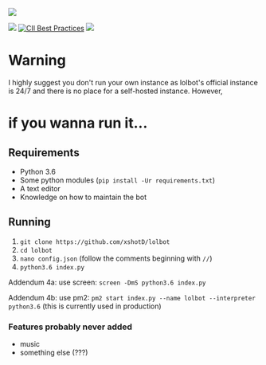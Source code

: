 
![](https://file.house/VG89.png)

[![](https://img.shields.io/badge/discord-server-7289DA.svg)](https://discord.gg/PEW4wx9) [![CII Best Practices](https://bestpractices.coreinfrastructure.org/projects/772/badge)](https://bestpractices.coreinfrastructure.org/projects/772)
[<img src="https://lold.s-ul.eu/OC314kET">](https://discordapp.com/api/oauth2/authorize?client_id=272549225454239744&scope=bot&permissions=0)

# Warning
I highly suggest you don't run your own instance as lolbot's official instance is 24/7 and there is no place for a self-hosted instance. However,

# if you wanna run it...

## Requirements

- Python 3.6
- Some python modules (`pip install -Ur requirements.txt`)
- A text editor
- Knowledge on how to maintain the bot

## Running

1. `git clone https://github.com/xshotD/lolbot`
2. `cd lolbot`
3. `nano config.json` (follow the comments beginning with `//`)
4. `python3.6 index.py` 

Addendum 4a: use screen: `screen -DmS python3.6 index.py`

Addendum 4b: use pm2: `pm2 start index.py --name lolbot --interpreter python3.6` (this is currently used in production)

### Features probably never added
- music
- something else (???)
